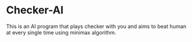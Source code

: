 # Checker-AI

This is an AI program that plays checker with you and aims to beat human at every single time using minimax algorithm.
